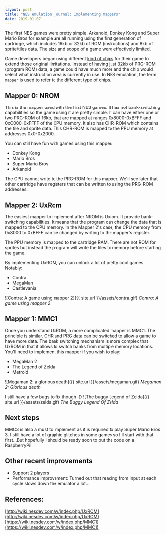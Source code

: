 ```yaml
---
layout: post
title: "NES emulation journal: Implementing mappers"
date: 2019-01-07
---
```


The first NES games were pretty simple. Arkanoid, Donkey Kong and Super Mario
Bros for example are all running using the first generation of cartridge, which
includes 16kb or 32kb of ROM (instructions) and 8kb of sprite/tiles data.
The size and scope of a game were effectively limited.

Game developers began using different [kind of chips](https://en.wikipedia.org/wiki/Memory_management_controller) for their game to extend
those original limitations. Instead of having just 32kb of PRG-ROM (program ROM) data, a game 
could have much more and the chip would select what instruction area is currently
in use. In NES emulation, the term `mapper` is used to refer to the different type of
chips.

## Mapper 0: NROM

This is the mapper used with the first NES games. It has not bank-switching capabilities
so the game using it are pretty simple. It can have either one or two PRG-ROM of 16kb, that
are mapped at ranges 0x8000-0xBFFF and 0xC000-0xFFFF of the CPU memory. It also has CHR-ROM
which contains the tile and sprite data. This CHR-ROM is mapped to the PPU memory at addresses
0x0-0x2000.

You can still have fun with games using this mapper:
- Donkey Kong
- Mario Bros
- Super Mario Bros
- Arkanoid

The CPU cannot write to the PRG-ROM for this mapper. We'll see later that other cartridge have registers
that can be written to using the PRG-ROM addresses.

## Mapper 2: UxRom

The easiest mapper to implement after NROM is Uxrom. It provide bank-switching capabilities. It means
that the program can change the data that is mapped to the CPU memory. In the Mapper 2's case, the 
CPU memory from 0x8000 to 0xBFFF can be changed by writing to the mapper's register.

The PPU memory is mapped to the cartridge RAM. There are not ROM for sprites but instead the program will
write the tiles to memory before starting the game.

By implementing UxROM, you can unlock a lot of pretty cool games. Notably:
- Contra
- MegaMan
- Castlevania


![Contra: A game using mapper 2]({{ site.url }}/assets/contra.gif)
*Contra: A game using mapper 2*

## Mapper 1: MMC1

Once you understand UxROM, a more complicated mapper is MMC1. The principle is similar. CHR and PRG data can be
switched to allow a game to have more data. The bank switching mechanism is more complex that UxROM in that it allows
to switch banks from multiple memory locations. You'll need to implement this mapper if you wish to play:
- MegaMan 2
- The Legend of Zelda
- Metroid


![Megaman 2: a glorious death]({{ site.url }}/assets/megaman.gif)
*Megaman 2: Glorious death*

I still have a few bugs to fix though :D
![The buggy Legend of Zelda]({{ site.url }}/assets/zelda.gif)
*The Buggy Legend Of Zelda*

## Next steps

MMC3 is also a must to implement as it is required to play Super Mario Bros 3. I still have a lot of graphic
glitches in some games so I'll start with that first...But hopefully I should be ready soon to put the code
on a RaspberryPi!

## Other recent improvements
- Support 2 players
- Performance improvement: Turned out that reading from input at each cycle slows down the emulator a lot...

## References:
[http://wiki.nesdev.com/w/index.php/UxROM](http://wiki.nesdev.com/w/index.php/UxROM)
[https://wiki.nesdev.com/w/index.php/MMC1](https://wiki.nesdev.com/w/index.php/MMC1)



